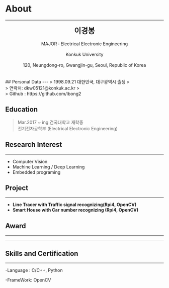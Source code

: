 # About

<!--author-->
* * *
<center>
<span style="font-size:170%;font-weight:bold">
이경봉
</span>
</center>
<br>
<center>MAJOR : Electrical Electronic Engineering </center>
<br>
<center>Konkuk University</center>
<br>
<center>120, Neungdong-ro, Gwangjin-gu, Seoul, Republic of Korea</center>
<br>
<br>
## Personal Data
---
> 1998.09.21 대한민국, 대구광역시 출생
><br>
> 연락처: dkw05121@konkuk.ac.kr
><br>
> Github : https://github.com/lbong2

## Education
> Mar.2017 ~ ing 건국대학교 재학중
><br>
> 전기전자공학부 (Electrical Electronic Engineering)

## Research Interest
---
* Computer Vision
* Machine Learning / Deep Learning
* Embedded programing

## Project
---
* **Line Tracer with Traffic signal recognizing(Rpi4, OpenCV)**
* **Smart House with Car number recognizing (Rpi4, OpenCV)**


## Award
---
---

## Skills and Certification

---
-Language : C/C++, Python

-FrameWork: OpenCV
